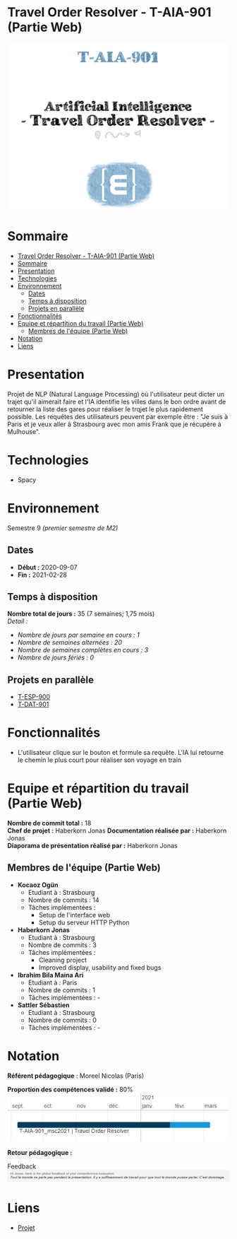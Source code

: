 # Travel Order Resolver - T-AIA-901 (Partie Web)

![Project logo](assets/logo.png)

# Sommaire

- [Travel Order Resolver - T-AIA-901 (Partie Web)](#travel-order-resolver---t-aia-901-partie-web)
- [Sommaire](#sommaire)
- [Presentation](#presentation)
- [Technologies](#technologies)
- [Environnement](#environnement)
  - [Dates](#dates)
  - [Temps à disposition](#temps-à-disposition)
  - [Projets en parallèle](#projets-en-parallèle)
- [Fonctionnalités](#fonctionnalités)
- [Equipe et répartition du travail (Partie Web)](#equipe-et-répartition-du-travail-partie-web)
  - [Membres de l'équipe (Partie Web)](#membres-de-léquipe-partie-web)
- [Notation](#notation)
- [Liens](#liens)

# Presentation

Projet de NLP (Natural Language Processing) où l'utilisateur peut dicter un trajet qu'il aimerait faire et l'IA identifie les villes dans le bon ordre avant de retourner la liste des gares pour réaliser le trqjet le plus rapidement possible.
Les requêtes des utilisateurs peuvent par exemple être : "Je suis à Paris et je veux aller à Strasbourg avec mon amis Frank que je récupère à Mulhouse".

# Technologies
* Spacy

# Environnement
Semestre 9 *(premier semestre de M2)*

## Dates
* **Début :** 2020-09-07
* **Fin :** 2021-02-28

## Temps à disposition
**Nombre total de jours :** 35 (7 semaines; 1,75 mois)  
*Detail :*
* *Nombre de jours par semaine en cours : 1*
* *Nombre de semaines alternées : 20*
* *Nombre de semaines complètes en cours : 3*
* *Nombre de jours fériés : 0*


## Projets en parallèle 
* [T-ESP-900](https://github.com/HaberkornJonas/ManageMint_Frontend_T-ESP-900)
* [T-DAT-901](https://github.com/HaberkornJonas/Image-Recognition_T-DEV-810)

# Fonctionnalités
* L'utilisateur clique sur le bouton et formule sa requête. L'IA lui retourne le chemin le plus court pour réaliser son voyage en train

# Equipe et répartition du travail (Partie Web)
**Nombre de commit total :** 18  
**Chef de projet :** Haberkorn Jonas
**Documentation réalisée par :** Haberkorn Jonas  
**Diaporama de présentation réalisé par :** Haberkorn Jonas

## Membres de l'équipe (Partie Web)
* **Kocaoz Ogün**
  * Etudiant à : Strasbourg
  * Nombre de commits : 14
  * Tâches implémentées :
    * Setup de l'interface web
    * Setup du serveur HTTP Python
* **Haberkorn Jonas**
  * Etudiant à : Strasbourg
  * Nombre de commits : 3
  * Tâches implémentées :
    * Cleaning project
    * Improved display, usability and fixed bugs
* **Ibrahim Bila Maina Ari**
  * Etudiant à : Paris
  * Nombre de commits : 1
  * Tâches implémentées : -
* **Sattler Sébastien**
  * Etudiant à : Strasbourg
  * Nombre de commits : 0
  * Tâches implémentées : -

# Notation
**Référent pédagogique** : Moreel Nicolas (Paris)
  
**Proportion des compétences validé :** 80%    
![Proportion des compétences validé](assets/competences.png)

**Retour pédagogique :**   

Feedback  
![Feedack](assets/feedback.png)

# Liens
* [Projet](project)
